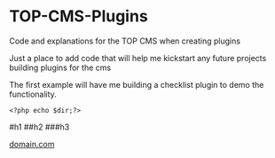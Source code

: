 TOP-CMS-Plugins
===============

Code and explanations for the TOP CMS when creating plugins

Just a place to add code that will help me kickstart any future projects building plugins for the cms

The first example will have me building a checklist plugin to demo the functionality.

````
<?php echo $dir;?>
````

#h1
##h2
###h3

[domain.com](domain)
